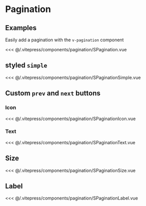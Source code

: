 <script>
export default {
  	data() {
		return {
			totalItems: 79,
      currentPage: 3,
      perPage: 7,
      goButton: false,
      goButton2: true,
      Label: false
		}
	},
  methods: {
    updateHandler($event){
      this.currentPage = $event
      // console.log($event)
    }
  }
}
</script>
# Pagination

## Examples

Easily add a pagination with the `v-pagination` component

<SContainer>
  <v-pagination
    :total-items="totalItems"
    :current-page="currentPage"
    :per-page="perPage"
    @page-changed="updateHandler"
    :go-button="goButton"
    styled="centered"
  />
</SContainer>

<<< @/.vitepress/components/pagination/SPagination.vue

## styled `simple`

<SContainer>
  <v-pagination
    :totalItems="totalItems"
    :currentPage="currentPage"
    :perPage="perPage"
    @pageChanged="updateHandler"
    :goButton="goButton"
    styled="simple"
  />
</SContainer>

<<< @/.vitepress/components/pagination/SPaginationSimple.vue

## Custom `prev` and `next` buttons

### Icon 

<SContainer>
  <v-pagination
    :totalItems="totalItems"
    :currentPage="currentPage"
    :perPage="perPage"
    @pageChanged="updateHandler"
    :goButton="goButton"
    styled="centered"
  >
    <template #prev>⬅️</template>
    <template #next>➡️</template>
  </v-pagination>
</SContainer>

<<< @/.vitepress/components/pagination/SPaginationIcon.vue

### Text

<SContainer>
  <v-pagination
    :totalItems="totalItems"
    :currentPage="currentPage"
    :perPage="perPage"
    @pageChanged="updateHandler"
    :goButton="goButton"
    styled="centered"
  >
    <template #prev>Previous</template>
    <template #next>Next</template>
  </v-pagination>
</SContainer>

<<< @/.vitepress/components/pagination/SPaginationText.vue

## Size

<SContainer>
  <v-pagination
    :totalItems="totalItems"
    :currentPage="currentPage"
    :perPage="perPage"
    @pageChanged="updateHandler"
    :goButton="goButton"
    styled="centered"
    size="xs"
  />
    <v-pagination
    :totalItems="totalItems"
    :currentPage="currentPage"
    :perPage="perPage"
    @pageChanged="updateHandler"
    :goButton="goButton"
    styled="centered"
  />
    <v-pagination
    :totalItems="totalItems"
    :currentPage="currentPage"
    :perPage="perPage"
    @pageChanged="updateHandler"
    :goButton="goButton"
    styled="centered"
    size="xl"
  />
</SContainer>

<<< @/.vitepress/components/pagination/SPaginationSize.vue

## Label

<SContainer>
  <v-pagination
    :totalItems="totalItems"
    :currentPage="currentPage"
    :perPage="perPage"
    @pageChanged="updateHandler"
    :goButton="goButton"
    styled="centered"
    :Label="Label"
  />
</SContainer>

<<< @/.vitepress/components/pagination/SPaginationLabel.vue
